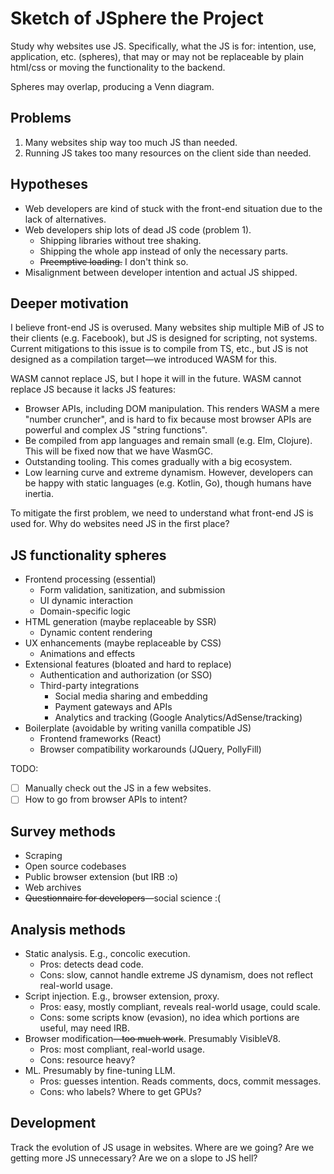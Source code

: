 <!-- toc -->
# Sketch of JSphere the Project

Study why websites use JS.
Specifically, what the JS is for: intention, use, application, etc.
(spheres), that may or may not be replaceable by plain html/css or
moving the functionality to the backend.

Spheres may overlap, producing a Venn diagram.

## Problems

1. Many websites ship way too much JS than needed.
1. Running JS takes too many resources on the client side than needed.

## Hypotheses

- Web developers are kind of stuck with the front-end situation due to
    the lack of alternatives.
- Web developers ship lots of dead JS code (problem 1).
    - Shipping libraries without tree shaking.
    - Shipping the whole app instead of only the necessary parts.
    - ~~Preemptive loading.~~ I don't think so.
- Misalignment between developer intention and actual JS shipped.

## Deeper motivation

I believe front-end JS is overused.
Many websites ship multiple MiB of JS to their clients (e.g.
Facebook), but JS is designed for scripting, not systems.
Current mitigations to this issue is to compile from TS, etc., but
JS is not designed as a compilation target—we introduced WASM for this.

WASM cannot replace JS, but I hope it will in the future.
WASM cannot replace JS because it lacks JS features:

- Browser APIs, including DOM manipulation.
    This renders WASM a mere "number cruncher", and is hard to fix because
    most browser APIs are powerful and complex JS "string functions".
- Be compiled from app languages and remain small (e.g. Elm, Clojure).
    This will be fixed now that we have WasmGC.
- Outstanding tooling. This comes gradually with a big ecosystem.
- Low learning curve and extreme dynamism.
    However, developers can be happy with static languages (e.g.
    Kotlin, Go), though humans have inertia.

To mitigate the first problem, we need to
understand what front-end JS is used for.
Why do websites need JS in the first place?

## JS functionality spheres

- Frontend processing (essential)
    - Form validation, sanitization, and submission
    - UI dynamic interaction
    - Domain-specific logic
- HTML generation (maybe replaceable by SSR)
    - Dynamic content rendering
- UX enhancements (maybe replaceable by CSS)
    - Animations and effects
- Extensional features (bloated and hard to replace)
    - Authentication and authorization (or SSO)
    - Third-party integrations
        - Social media sharing and embedding
        - Payment gateways and APIs
        - Analytics and tracking (Google Analytics/AdSense/tracking)
- Boilerplate (avoidable by writing vanilla compatible JS)
    - Frontend frameworks (React)
    - Browser compatibility workarounds (JQuery, PollyFill)

TODO:

- [ ] Manually check out the JS in a few websites.
- [ ] How to go from browser APIs to intent?

## Survey methods

- Scraping
- Open source codebases
- Public browser extension (but IRB :o)
- Web archives
- ~~Questionnaire for developers~~—social science :(

## Analysis methods

- Static analysis. E.g., concolic execution.
    - Pros: detects dead code.
    - Cons: slow, cannot handle extreme JS dynamism,
        does not reflect real-world usage.
- Script injection. E.g., browser extension, proxy.
    - Pros: easy, mostly compliant, reveals real-world usage, could scale.
    - Cons: some scripts know (evasion), no idea which portions are useful,
        may need IRB.
- Browser modification~~—too much work~~. Presumably VisibleV8.
    - Pros: most compliant, real-world usage.
    - Cons: resource heavy?
- ML. Presumably by fine-tuning LLM.
    - Pros: guesses intention. Reads comments, docs, commit messages.
    - Cons: who labels? Where to get GPUs?

## Development

Track the evolution of JS usage in websites. Where are we going?
Are we getting more JS unnecessary? Are we on a slope to JS hell?

